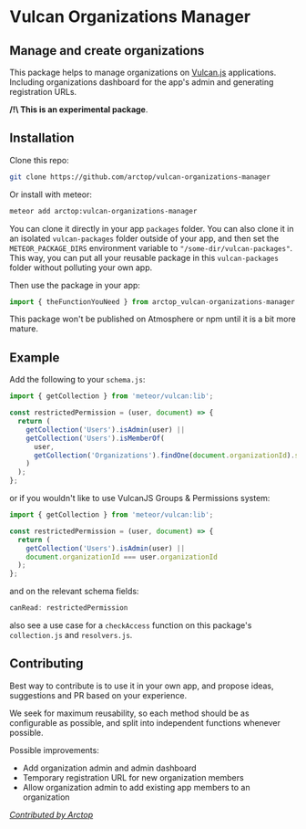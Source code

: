 # Vulcan Organizations Manager

## Manage and create organizations

This package helps to manage organizations on [Vulcan.js](http://vulcanjs.org/) applications. Including organizations dashboard for the app's admin and generating registration URLs.

**/!\ This is an experimental package**.

## Installation

Clone this repo:

```sh
git clone https://github.com/arctop/vulcan-organizations-manager
```
Or install with meteor:
```sh
meteor add arctop:vulcan-organizations-manager
```

You can clone it directly in your app `packages` folder. You can also clone it in an isolated `vulcan-packages` folder outside of your app, and then set the `METEOR_PACKAGE_DIRS` environment variable to `"/some-dir/vulcan-packages"`. This way, you can put all your reusable package in this `vulcan-packages` folder without polluting your own app.

Then use the package in your app:

```js
import { theFunctionYouNeed } from arctop_vulcan-organizations-manager
```

This package won't be published on Atmosphere or npm until it is a bit more mature.

## Example
Add the following to your `schema.js`:
```js
import { getCollection } from 'meteor/vulcan:lib';

const restrictedPermission = (user, document) => {
  return (
    getCollection('Users').isAdmin(user) ||
    getCollection('Users').isMemberOf(
      user,
      getCollection('Organizations').findOne(document.organizationId).slug
    )
  );
};
```
or if you wouldn't like to use VulcanJS Groups & Permissions system:
```js
import { getCollection } from 'meteor/vulcan:lib';

const restrictedPermission = (user, document) => {
  return (
    getCollection('Users').isAdmin(user) ||
    document.organizationId === user.organizationId
  );
};
``` 

and on the relevant schema fields:
```js
canRead: restrictedPermission
```

also see a use case for a `checkAccess` function on this package's `collection.js` and `resolvers.js`.
## Contributing

Best way to contribute is to use it in your own app, and propose ideas, suggestions and PR based on your experience.

We seek for maximum reusability, so each method should be as configurable as possible, and split into independent functions whenever possible.

Possible improvements:

- Add organization admin and admin dashboard
- Temporary registration URL for new organization members
- Allow organization admin to add existing app members to an organization 

*[Contributed by Arctop](https://github.com/arctop)*

